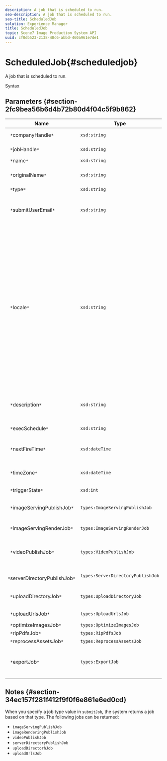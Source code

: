 ```yaml
---
description: A job that is scheduled to run.
seo-description: A job that is scheduled to run.
seo-title: ScheduledJob
solution: Experience Manager
title: ScheduledJob
topic: Scene7 Image Production System API
uuid: cf0db523-2138-48c6-abbd-460a961e7de1
---
```


# ScheduledJob{#scheduledjob}

A job that is scheduled to run.

 Syntax 

## Parameters {#section-2fc9bea56b6d4b72b80d4f04c5f9b862}

|  Name  | Type  | Description  |
|---|---|---|
|  ` *`companyHandle`*`  | `xsd:string`  | Company handle.  |
|  ` *`jobHandle`*`  | `xsd:string`  | Scheduled job handle.  |
|  ` *`name`*`  | `xsd:string`  | Job name.  |
|  ` *`originalName`*`  | `xsd:string`  | Original name of the scheduled job.  |
|  ` *`type`*`  | `xsd:string`  | Job type.  |
|  ` *`submitUserEmail`*`  | `xsd:string`  | The email address of the user who scheduled the job.  |
|  ` *`locale`*`  | `xsd:string`  |The locale to be used for job log details and email localization. Locales are specified as `<language_code>[- <country_code>]`, where the language code is a lower-case, two-letter code as specified by ISO-639, and the optional country code is an upper-case, two-letter code as specified by ISO-3166. For example, the locale string for English (United States) would be: `en-US`.  |
|  ` *`description`*`  | `xsd:string`  |A description of the job as originally specified in `submitJob`.  |
|  ` *`execSchedule`*`  | `xsd:string`  | When the job is scheduled to run.  |
|  ` *`nextFireTime`*`  | `xsd:dateTime`  | The date, time, and time zone when the job will be fired.  |
|  ` *`timeZone`*`  | `xsd:dateTime`  | The time zone of the scheduled job.  |
|  ` *`triggerState`*`  | `xsd:int`  | Choice of job trigger state.  |
|  ` *`imageServingPublishJob`*`  | `types:ImageServingPublishJob`  | Job details for an image serving publish job.  |
|  ` *`imageServingRenderJob`*`  | `types:ImageServingRenderJob`  | Job details for an image rendering job.  |
|  ` *`videoPublishJob`*`  | `types:VideoPublishJob`  |Job details for a video publish job. See [VideoPublishJob](http://microsite.omniture.com/t2/help/en_US/s7/ips_api/#VideoPublishJob).  |
|  ` *`serverDirectoryPublishJob`*`  | `types:ServerDirectoryPublishJob`  | Job details for a server directory publish job.  |
|  ` *`uploadDirectoryJob`*`  | `types:UploadDirectoryJob`  | Job details for an upload directory job.  |
|  ` *`uploadUrlsJob`*`  | `types:UploadUrlsJob`  | Job details for an upload URLs job.  |
|  ` *`optimizeImagesJob`*`  | `types:OptimizeImagesJob`  | |
|  ` *`ripPdfsJob`*`  | `types:RipPdfsJob`  | |
|  ` *`reprocessAssetsJob`*`  | `types:ReprocessAssetsJob`  | |
|  ` *`exportJob`*`  | `types:ExportJob`  |Allow authorized export of previously uploaded files. See [Export Job](http://microsite.omniture.com/t2/help/en_US/s7/ips_api/#ScheduledJob).  |

## Notes {#section-34ec157f281f412f9f0f6e861e6ed0cd}

When you specify a job type value in `submitJob`, the system returns a job based on that type. The following jobs can be returned:

* `imageServingPublishJob` 
* `imageRenderingPublishJob` 
* `videoPublishJob` 
* `serverDirectoryPublishJob` 
* `uploadDirectorhJob` 
* `uploadUrlsJob`

